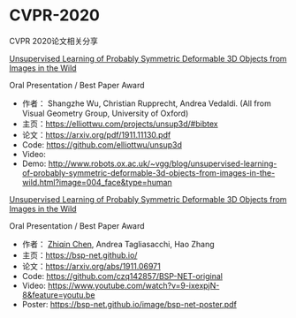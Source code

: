 # CVPR-2020
CVPR 2020论文相关分享


[Unsupervised Learning of Probably Symmetric Deformable 3D Objects from Images in the Wild](https://github.com/zouheq/CVPR-2020/blob/master/blog-cn/%E4%BB%8E%E9%87%8E%E7%94%9F%E5%9B%BE%E5%83%8F%E4%B8%AD%E9%9D%9E%E7%9B%91%E7%9D%A3%E5%AD%A6%E4%B9%A0%203D%20%E5%8F%AF%E5%8F%98%E5%BD%A2%E5%AF%B9%E8%B1%A1.md)

Oral Presentation / Best Paper Award
- 作者： Shangzhe Wu, Christian Rupprecht, Andrea Vedaldi. (All from Visual Geometry Group, University of Oxford)
- 主页：https://elliottwu.com/projects/unsup3d/#bibtex
- 论文：https://arxiv.org/pdf/1911.11130.pdf
- Code: https://github.com/elliottwu/unsup3d
- Video: 
- Demo: http://www.robots.ox.ac.uk/~vgg/blog/unsupervised-learning-of-probably-symmetric-deformable-3d-objects-from-images-in-the-wild.html?image=004_face&type=human

[Unsupervised Learning of Probably Symmetric Deformable 3D Objects from Images in the Wild](https://github.com/zouheq/CVPR-2020/blob/master/blog-cn/%E4%BB%8E%E9%87%8E%E7%94%9F%E5%9B%BE%E5%83%8F%E4%B8%AD%E9%9D%9E%E7%9B%91%E7%9D%A3%E5%AD%A6%E4%B9%A0%203D%20%E5%8F%AF%E5%8F%98%E5%BD%A2%E5%AF%B9%E8%B1%A1.md)

Oral Presentation / Best Paper Award
- 作者： [Zhiqin Chen](https://czq142857.github.io/), Andrea Tagliasacchi, Hao Zhang
- 主页：https://bsp-net.github.io/
- 论文：https://arxiv.org/abs/1911.06971
- Code: https://github.com/czq142857/BSP-NET-original
- Video: https://www.youtube.com/watch?v=9-ixexpjN-8&feature=youtu.be
- Poster: https://bsp-net.github.io/image/bsp-net-poster.pdf
